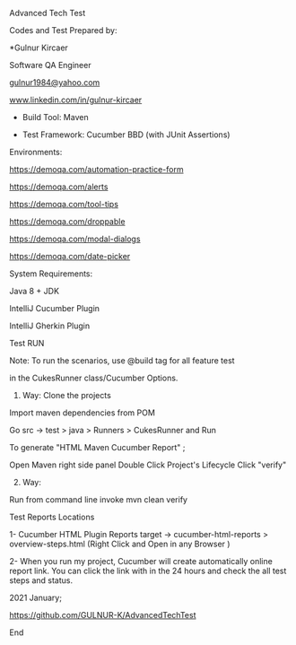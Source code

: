 Advanced Tech Test

Codes and Test Prepared by:

*Gulnur Kircaer

Software QA Engineer

gulnur1984@yahoo.com

www.linkedin.com/in/gulnur-kircaer

- Build Tool: Maven

- Test Framework: Cucumber BBD (with JUnit Assertions)

Environments:

https://demoqa.com/automation-practice-form

https://demoqa.com/alerts

https://demoqa.com/tool-tips

https://demoqa.com/droppable

https://demoqa.com/modal-dialogs

https://demoqa.com/date-picker

System Requirements:

Java 8 + JDK

IntelliJ Cucumber Plugin

IntelliJ Gherkin Plugin

Test RUN

Note: To run the scenarios, use @build tag for all feature test 

in the CukesRunner class/Cucumber Options.

1. Way:
Clone the projects

Import maven dependencies from POM

Go src -> test > java > Runners > CukesRunner and Run

To generate "HTML Maven Cucumber Report" ;

Open Maven right side panel Double Click Project's Lifecycle Click "verify"

2. Way:

Run from command line invoke mvn clean verify

Test Reports Locations

1- Cucumber HTML Plugin Reports target -> cucumber-html-reports > overview-steps.html (Right Click and Open in any Browser )

2- When you run my project, Cucumber will create automatically online report link. You can click the link with in the 24 hours and check the all test steps and status.


2021 January; 

https://github.com/GULNUR-K/AdvancedTechTest

End

